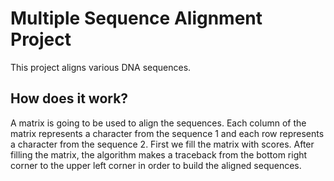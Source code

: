 # Multiple Sequence Alignment Project
This project aligns various DNA sequences.

## How does it work?

A matrix is going to be used to align the sequences. Each column of the matrix represents a character from the sequence 1 and each row represents a character from the sequence 2. First we fill the matrix with scores. After filling the matrix, the algorithm makes a traceback from the bottom right corner to the upper left corner in order to build the aligned sequences.
